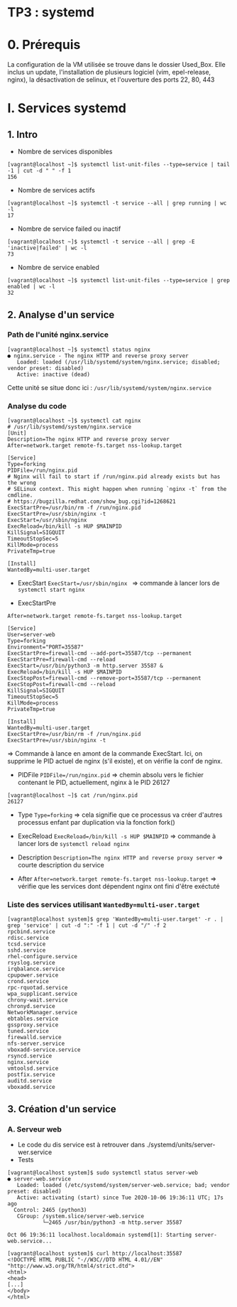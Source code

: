 # TP3 : systemd
# 0. Prérequis
La configuration de la VM utilisée se trouve dans le dossier Used_Box. Elle inclus un update, l'installation de plusieurs logiciel (vim, epel-release, nginx), la désactivation de selinux, et l'ouverture des ports 22, 80, 443
# I. Services systemd
## 1. Intro
* Nombre de services disponibles
```
[vagrant@localhost ~]$ systemctl list-unit-files --type=service | tail -1 | cut -d " " -f 1
156
```
* Nombre de services actifs
```
[vagrant@localhost ~]$ systemctl -t service --all | grep running | wc -l
17
```
* Nombre de service failed ou inactif
```
[vagrant@localhost ~]$ systemctl -t service --all | grep -E 'inactive|failed' | wc -l
73
```
* Nombre de service enabled
```
[vagrant@localhost ~]$ systemctl list-unit-files --type=service | grep enabled | wc -l
32
```

## 2. Analyse d'un service
### Path de l'unité nginx.service
```
[vagrant@localhost ~]$ systemctl status nginx
● nginx.service - The nginx HTTP and reverse proxy server
   Loaded: loaded (/usr/lib/systemd/system/nginx.service; disabled; vendor preset: disabled)
   Active: inactive (dead)
```
Cette unité se situe donc ici : `/usr/lib/systemd/system/nginx.service`

### Analyse du code
```
[vagrant@localhost ~]$ systemctl cat nginx
# /usr/lib/systemd/system/nginx.service
[Unit]
Description=The nginx HTTP and reverse proxy server
After=network.target remote-fs.target nss-lookup.target

[Service]
Type=forking
PIDFile=/run/nginx.pid
# Nginx will fail to start if /run/nginx.pid already exists but has the wrong
# SELinux context. This might happen when running `nginx -t` from the cmdline.
# https://bugzilla.redhat.com/show_bug.cgi?id=1268621
ExecStartPre=/usr/bin/rm -f /run/nginx.pid
ExecStartPre=/usr/sbin/nginx -t
ExecStart=/usr/sbin/nginx 
ExecReload=/bin/kill -s HUP $MAINPID
KillSignal=SIGQUIT
TimeoutStopSec=5
KillMode=process
PrivateTmp=true

[Install]
WantedBy=multi-user.target
```

* ExecStart
`ExecStart=/usr/sbin/nginx ` => commande à lancer lors de `systemctl start nginx`

* ExecStartPre
```Description=The nginx HTTP and reverse proxy server
After=network.target remote-fs.target nss-lookup.target

[Service]
User=server-web
Type=forking
Environment="PORT=35587"
ExecStartPre=firewall-cmd --add-port=35587/tcp --permanent
ExecStartPre=firewall-cmd --reload
ExecStart=/usr/bin/python3 -m http.server 35587 &
ExecReload=/bin/kill -s HUP $MAINPID
ExecStopPost=firewall-cmd --remove-port=35587/tcp --permanent
ExecStopPost=firewall-cmd --reload
KillSignal=SIGQUIT
TimeoutStopSec=5
KillMode=process
PrivateTmp=true

[Install]
WantedBy=multi-user.target
ExecStartPre=/usr/bin/rm -f /run/nginx.pid
ExecStartPre=/usr/sbin/nginx -t
```
=> Commande à lance en amont de la commande ExecStart. Ici, on supprime le PID actuel de nginx (s'il existe), et on vérifie la conf de nginx.

* PIDFile
`PIDFile=/run/nginx.pid` => chemin absolu vers le fichier contenant le PID, actuellement, nginx à le PID 26127
```
[vagrant@localhost ~]$ cat /run/nginx.pid
26127
```

* Type
`Type=forking` => cela signifie que ce processus va créer d'autres processus enfant par duplication via la fonction fork()

* ExecReload
`ExecReload=/bin/kill -s HUP $MAINPID` => commande à lancer lors de `systemctl reload nginx`

* Description
`Description=The nginx HTTP and reverse proxy server` => courte description du service

* After
`After=network.target remote-fs.target nss-lookup.target` => vérifie que les services dont dépendent nginx ont fini d'être exéctuté

### Liste des services utilisant `WantedBy=multi-user.target`
```
[vagrant@localhost system]$ grep 'WantedBy=multi-user.target' -r . | grep 'service' | cut -d ":" -f 1 | cut -d "/" -f 2
rpcbind.service
rdisc.service
tcsd.service
sshd.service
rhel-configure.service
rsyslog.service
irqbalance.service
cpupower.service
crond.service
rpc-rquotad.service
wpa_supplicant.service
chrony-wait.service
chronyd.service
NetworkManager.service
ebtables.service
gssproxy.service
tuned.service
firewalld.service
nfs-server.service
vboxadd-service.service
rsyncd.service
nginx.service
vmtoolsd.service
postfix.service
auditd.service
vboxadd.service
```

## 3. Création d'un service
### A. Serveur web
* Le code du dis service est à retrouver dans ./systemd/units/server-wer.service
* Tests
```
[vagrant@localhost system]$ sudo systemctl status server-web
● server-web.service
   Loaded: loaded (/etc/systemd/system/server-web.service; bad; vendor preset: disabled)
   Active: activating (start) since Tue 2020-10-06 19:36:11 UTC; 17s ago
  Control: 2465 (python3)
   CGroup: /system.slice/server-web.service
           └─2465 /usr/bin/python3 -m http.server 35587

Oct 06 19:36:11 localhost.localdomain systemd[1]: Starting server-web.service...

[vagrant@localhost system]$ curl http://localhost:35587
<!DOCTYPE HTML PUBLIC "-//W3C//DTD HTML 4.01//EN" "http://www.w3.org/TR/html4/strict.dtd">
<html>
<head>
[...]
</body>
</html>
```